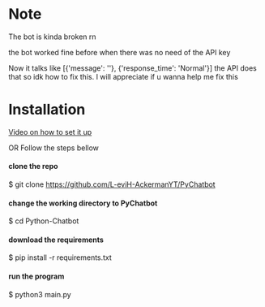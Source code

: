 # Note
The bot is kinda broken rn

the bot worked fine before when there was no need of the API key


Now it talks like  [{'message': '<message here>'}, {'response_time': 'Normal'}]
the API does that so idk how to fix this.
I will appreciate if u wanna help me fix this

# Installation 
[Video on how to set it up](https://youtu.be/owgf1KmZaPI)


OR Follow the steps bellow



#### clone the repo  
$ git clone https://github.com/L-eviH-AckermanYT/PyChatbot

#### change the working directory to PyChatbot  
$ cd Python-Chatbot

#### download the requirements  
$ pip install -r requirements.txt

#### run the program
$ python3 main.py
